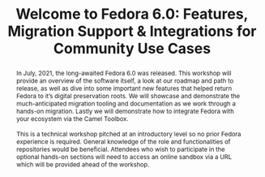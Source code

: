 ---
abstract: In July, 2021, the long-awaited Fedora 6.0 was released. This workshop will
  provide an overview of the software itself, a look at our roadmap and path to release,
  as well as dive into some important new features that helped return Fedora to it’s
  digital preservation roots. We will showcase and demonstrate the much-anticipated
  migration tooling and documentation as we work through a hands-on migration. Lastly
  we will demonstrate how to integrate Fedora with your ecosystem via the Camel Toolbox.<br
  /><br />This is a technical workshop pitched at an introductory level so no prior
  Fedora experience is required. General knowledge of the role and functionalities
  of repositories would be beneficial. Attendees who wish to participate in the optional
  hands-on sections will need to access an online sandbox via a URL which will be
  provided ahead of the workshop.
creators:
- Arran Griffith
- Daniel Bernstein
date: null
document_url: https://osf.io/download/t3q5a/
grand_parent: iPRES
institutions:
- Lyrasis
keywords:
- fedora
- repository
- open source
- migration
landing_page_url: https://osf.io/s7ka4/
language: eng
layout: publication
license: CC-BY 4.0 International
notes_url: null
parent: iPRES 2022
publication_type: workshop
size: null
slides_url: https://osf.io/download/x2vc3/
source_name: iPRES:osf:s7ka4
stream_url: null
title: 'Welcome to Fedora 6.0: Features, Migration Support & Integrations for Community
  Use Cases'
year: 2022
---